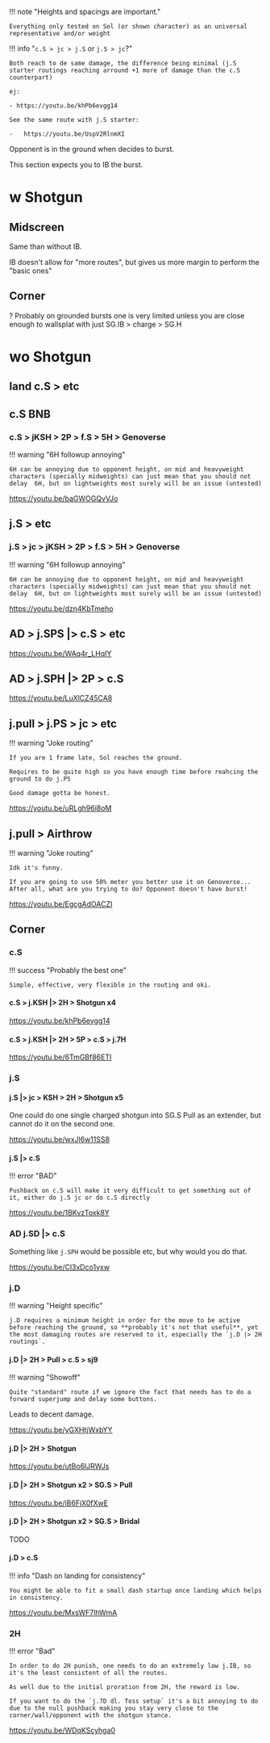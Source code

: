 
!!! note "Heights and spacings are important."

    Everything only tested on Sol (or shown character) as an universal representative and/or weight

!!! info "`c.S > jc > j.S` or `j.S > jc`?"

    Both reach to de same damage, the difference being minimal (j.S starter routings reaching arround +1 more of damage than the c.S counterpart)

    ej:

    - https://youtu.be/khPb6evgg14

    See the same route with j.S starter:

    -   https://youtu.be/UspV2RlnmXI

Opponent is in the ground when decides to burst.

This section expects you to IB the burst.

# w Shotgun

## Midscreen

Same than without IB.

IB doesn't allow for "more routes", but gives us more margin to perform the "basic ones"

## Corner

? Probably on grounded bursts one is very limited unless you are close enough to wallsplat with just SG.IB > charge > SG.H 

# wo Shotgun

## land c.S > etc

## c.S BNB

### c.S > jKSH > 2P > f.S > 5H > Genoverse

!!! warning "6H followup annoying"

    6H can be annoying due to opponent height, on mid and heavyweight characters (specially midweights) can just mean that you should not delay  6H, but on lightweights most surely will be an issue (untested)

https://youtu.be/baGWOGQvVJo

## j.S > etc

### j.S > jc > jKSH > 2P > f.S > 5H > Genoverse

!!! warning "6H followup annoying"

    6H can be annoying due to opponent height, on mid and heavyweight characters (specially midweights) can just mean that you should not delay  6H, but on lightweights most surely will be an issue (untested)

https://youtu.be/dzn4KbTmeho

## AD > j.SPS |> c.S > etc

https://youtu.be/WAq4r_LHqIY

## AD > j.SPH |> 2P > c.S

https://youtu.be/LuXlCZ45CA8

## j.pull > j.PS > jc > etc

!!! warning "Joke routing"

    If you are 1 frame late, Sol reaches the ground.

    Requires to be quite high so you have enough time before reahcing the ground to do j.PS

    Good damage gotta be honest.

https://youtu.be/uRLgh96i8oM

## j.pull > Airthrow

!!! warning "Joke routing"

    Idk it's funny.

    If you are going to use 50% meter you better use it on Genoverse... After all, what are you trying to do? Opponent doesn't have burst!

https://youtu.be/EgcgAdOACZI

## Corner

### c.S

!!! success "Probably the best one"

    Simple, effective, very flexible in the routing and oki.

#### c.S > j.KSH |> 2H > Shotgun x4

https://youtu.be/khPb6evgg14

#### c.S > j.KSH |> 2H > 5P > c.S > j.7H 

https://youtu.be/6TmGBf86ETI

### j.S

#### j.S |> jc > KSH > 2H > Shotgun x5

One could do one single charged shotgun into SG.S Pull as an extender, but cannot do it on the second one.

https://youtu.be/wxJl6w11SS8

#### j.S |> c.S

!!! error "BAD"

    Pushback on c.S will make it very difficult to get something out of it, either do j.S jc or do c.S directly

https://youtu.be/1BKvzToxk8Y

### AD j.SD |> c.S

Something like `j.SPH` would be possible etc, but why would you do that.

https://youtu.be/Cl3xDco1yxw

### j.D

!!! warning "Height specific"

    j.D requires a minimum height in order for the move to be active before reaching the ground, so **probably it's not that useful**, yet the most damaging routes are reserved to it, especially the `j.D |> 2H routings`.

#### j.D |> 2H > Pull > c.S > sj9

!!! warning "Showoff"

    Quite "standard" route if we ignore the fact that needs has to do a forward superjump and delay some buttons.

Leads to decent damage.

https://youtu.be/yGXHtjWxbYY

#### j.D |> 2H > Shotgun

https://youtu.be/utBo6lJRWJs

#### j.D |> 2H > Shotgun x2 > SG.S > Pull

https://youtu.be/iB6FjX0fXwE

#### j.D |> 2H > Shotgun x2 > SG.S > Bridal

TODO

#### j.D > c.S

!!! info "Dash on landing for consistency"

    You might be able to fit a small dash startup once landing which helps in consistency.

https://youtu.be/MxsWF7lhWmA

### 2H

!!! error "Bad"

    In order to do 2H punish, one needs to do an extremely low j.IB, so it's the least consistent of all the routes.

    As well due to the initial proration from 2H, the reward is low.

    If you want to do the `j.7D dl. Toss setup` it's a bit annoying to do due to the null pushback making you stay very close to the corner/wall/opponent with the shotgun stance.

https://youtu.be/WDqKScyhga0